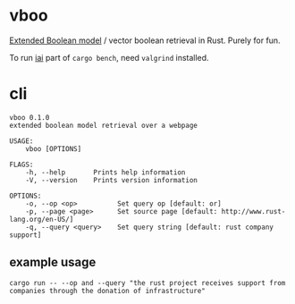 # vboo

[Extended Boolean
model](https://en.wikipedia.org/wiki/Extended_Boolean_model) / vector
boolean retrieval in Rust. Purely for fun.

To run [iai](https://github.com/bheisler/iai) part of `cargo bench`, need
`valgrind` installed.

# cli

```
vboo 0.1.0
extended boolean model retrieval over a webpage

USAGE:
    vboo [OPTIONS]

FLAGS:
    -h, --help       Prints help information
    -V, --version    Prints version information

OPTIONS:
    -o, --op <op>          Set query op [default: or]
    -p, --page <page>      Set source page [default: http://www.rust-lang.org/en-US/]
    -q, --query <query>    Set query string [default: rust company support]
```

## example usage

```
cargo run -- --op and --query "the rust project receives support from companies through the donation of infrastructure"
```
